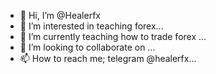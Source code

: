 - 👋 Hi, I’m @Healerfx
- 👀 I’m interested in teaching forex...
- 🌱 I’m currently teaching how to trade forex ...
- 💞️ I’m looking to collaborate on ...
- 📫 How to reach me; telegram @healerfx...

<!---
Healerfx/Healerfx is a ✨ special ✨ repository because its `README.md` (this file) appears on your GitHub profile.
You can click the Preview link to take a look at your changes.
--->
